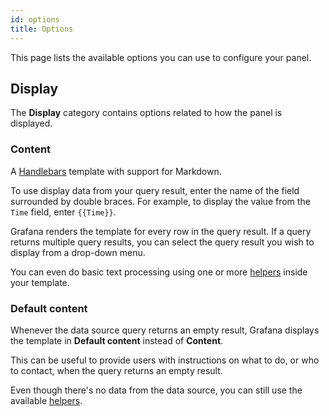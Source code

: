 ```yaml
---
id: options
title: Options
---
```


This page lists the available options you can use to configure your panel.

## Display

The **Display** category contains options related to how the panel is displayed.

### Content

A [Handlebars](https://handlebarsjs.com/) template with support for Markdown.

To use display data from your query result, enter the name of the field surrounded by double braces. For example, to display the value from the `Time` field, enter `{{Time}}`.

Grafana renders the template for every row in the query result. If a query returns multiple query results, you can select the query result you wish to display from a drop-down menu.

You can even do basic text processing using one or more [helpers](helpers.md) inside your template.

### Default content

Whenever the data source query returns an empty result, Grafana displays the template in **Default content** instead of **Content**.

This can be useful to provide users with instructions on what to do, or who to contact, when the query returns an empty result.

Even though there's no data from the data source, you can still use the available [helpers](helpers.md).
